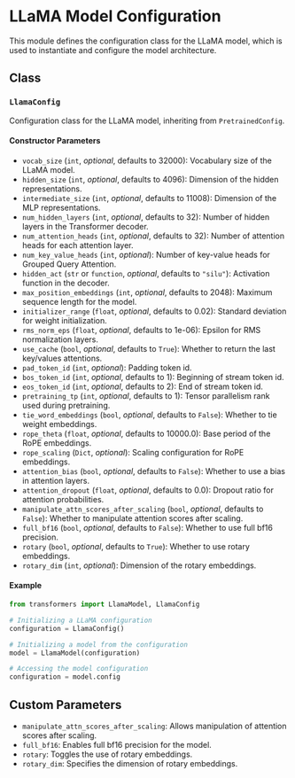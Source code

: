# LLaMA Model Configuration

This module defines the configuration class for the LLaMA model, which is used to instantiate and configure the model architecture.

## Class

### `LlamaConfig`
Configuration class for the LLaMA model, inheriting from `PretrainedConfig`.

#### Constructor Parameters

- `vocab_size` (`int`, *optional*, defaults to 32000): Vocabulary size of the LLaMA model.
- `hidden_size` (`int`, *optional*, defaults to 4096): Dimension of the hidden representations.
- `intermediate_size` (`int`, *optional*, defaults to 11008): Dimension of the MLP representations.
- `num_hidden_layers` (`int`, *optional*, defaults to 32): Number of hidden layers in the Transformer decoder.
- `num_attention_heads` (`int`, *optional*, defaults to 32): Number of attention heads for each attention layer.
- `num_key_value_heads` (`int`, *optional*): Number of key-value heads for Grouped Query Attention.
- `hidden_act` (`str` or `function`, *optional*, defaults to `"silu"`): Activation function in the decoder.
- `max_position_embeddings` (`int`, *optional*, defaults to 2048): Maximum sequence length for the model.
- `initializer_range` (`float`, *optional*, defaults to 0.02): Standard deviation for weight initialization.
- `rms_norm_eps` (`float`, *optional*, defaults to 1e-06): Epsilon for RMS normalization layers.
- `use_cache` (`bool`, *optional*, defaults to `True`): Whether to return the last key/values attentions.
- `pad_token_id` (`int`, *optional*): Padding token id.
- `bos_token_id` (`int`, *optional*, defaults to 1): Beginning of stream token id.
- `eos_token_id` (`int`, *optional*, defaults to 2): End of stream token id.
- `pretraining_tp` (`int`, *optional*, defaults to 1): Tensor parallelism rank used during pretraining.
- `tie_word_embeddings` (`bool`, *optional*, defaults to `False`): Whether to tie weight embeddings.
- `rope_theta` (`float`, *optional*, defaults to 10000.0): Base period of the RoPE embeddings.
- `rope_scaling` (`Dict`, *optional*): Scaling configuration for RoPE embeddings.
- `attention_bias` (`bool`, *optional*, defaults to `False`): Whether to use a bias in attention layers.
- `attention_dropout` (`float`, *optional*, defaults to 0.0): Dropout ratio for attention probabilities.
- `manipulate_attn_scores_after_scaling` (`bool`, *optional*, defaults to `False`): Whether to manipulate attention scores after scaling.
- `full_bf16` (`bool`, *optional*, defaults to `False`): Whether to use full bf16 precision.
- `rotary` (`bool`, *optional*, defaults to `True`): Whether to use rotary embeddings.
- `rotary_dim` (`int`, *optional*): Dimension of the rotary embeddings.

#### Example

```python
from transformers import LlamaModel, LlamaConfig

# Initializing a LLaMA configuration
configuration = LlamaConfig()

# Initializing a model from the configuration
model = LlamaModel(configuration)

# Accessing the model configuration
configuration = model.config
```

## Custom Parameters

- `manipulate_attn_scores_after_scaling`: Allows manipulation of attention scores after scaling.
- `full_bf16`: Enables full bf16 precision for the model.
- `rotary`: Toggles the use of rotary embeddings.
- `rotary_dim`: Specifies the dimension of rotary embeddings.
